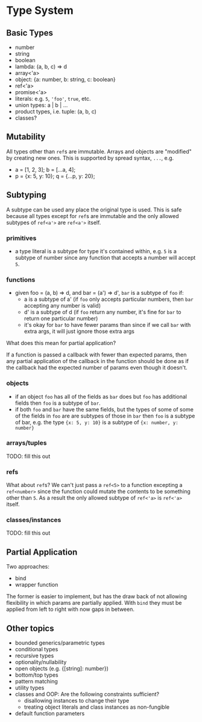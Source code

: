 # Type System

## Basic Types

- number
- string
- boolean
- lambda: (a, b, c) => d
- array<'a>
- object: {a: number, b: string, c: boolean}
- ref<'a>
- promise<'a>
- literals: e.g. `5`, `'foo'`, `true`, etc.
- union types: a | b | ...
- product types, i.e. tuple: (a, b, c)
- classes?

## Mutability

All types other than `ref`s are immutable.  Arrays and objects are "modified"
by creating new ones.  This is supported by spread syntax, `...`, e.g.
- a = [1, 2, 3]; b = [...a, 4];
- p = {x: 5, y: 10}; q = {...p, y: 20};

## Subtyping

A subtype can be used any place the original type is used.  This is safe
because all types except for `ref`s are immutable and the only allowed subtypes
of `ref<a'>` are `ref<a'>` itself.

### primitives

- a type literal is a subtype for type it's contained within, e.g.
  `5` is a subtype of number since any function that accepts a number
  will accept `5`.

### functions

- given foo = (a, b) => d, and bar = (a') => d', `bar` is
  a subtype of `foo` if:
  - a is a subtype of a' (if `foo` only accepts particular numbers,
    then `bar` accepting any number is valid)
  - d' is a subtype of d (if `foo` return any number, it's fine for
    `bar` to return one particular number)
  - it's okay for `bar` to have fewer params than since if we call
    `bar` with extra args, it will just ignore those extra args

What does this mean for partial application?

If a function is passed a callback with fewer than expected params, then
any partial application of the callback in the function should be done
as if the callback had the expected number of params even though it
doesn't.

### objects

- if an object `foo` has all of the fields as `bar` does but `foo` has additional
  fields then `foo` is a subtype of `bar`.
- if both `foo` and `bar` have the same fields, but the types of some of some
  of the fields in `foo` are are subtypes of those in `bar` then `foo` is a subtype
  of bar, e.g. the type `{x: 5, y: 10}` is a subtype of `{x: number, y: number}`

### arrays/tuples

TODO: fill this out

### refs

What about `ref`s?  We can't just pass a `ref<5>` to a function excepting
a `ref<number>` since the function could mutate the contents to be something
other than `5`.  As a result the only allowed subtype of `ref<'a>` is `ref<'a>`
itself.

### classes/instances

TODO: fill this out

## Partial Application

Two approaches:
- bind
- wrapper function

The former is easier to implement, but has the draw back of not allowing
flexibility in which params are partially applied.  With `bind` they must
be applied from left to right with now gaps in between.

## Other topics

- bounded generics/parametric types
- conditional types
- recursive types
- optionality/nullability
- open objects (e.g. {[string]: number})
- bottom/top types
- pattern matching
- utility types
- classes and OOP: Are the following constraints sufficient?
  - disallowing instances to change their type
  - treating object literals and class instances as non-fungible
- default function parameters
